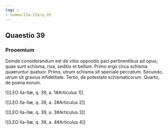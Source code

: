 ```yaml
---
tags : 
- Summa/IIa-IIæ/q.39
---
```


## Quaestio 39

### Prooemium

Deinde considerandum est de vitiis oppositis paci pertinentibus ad opus; quae sunt schisma, rixa, seditio et bellum. Primo ergo circa schisma quaeruntur quatuor. Primo, utrum schisma sit speciale peccatum. Secundo, utrum sit gravius infidelitate. Tertio, de potestate schismaticorum. Quarto, de poena eorum.

![[LEO IIa-IIæ, q. 39, a. 1#Articulus 1]]

![[LEO IIa-IIæ, q. 39, a. 2#Articulus 2]]

![[LEO IIa-IIæ, q. 39, a. 3#Articulus 3]]

![[LEO IIa-IIæ, q. 39, a. 4#Articulus 4]]

